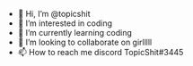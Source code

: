 - 👋 Hi, I’m @topicshit
- 👀 I’m interested in coding
- 🌱 I’m currently learning coding
- 💞️ I’m looking to collaborate on girlllll
- 📫 How to reach me discord TopicShit#3445

<!---
topicshit/topicshit is a ✨ special ✨ repository because its `README.md` (this file) appears on your GitHub profile.
You can click the Preview link to take a look at your changes.
--->
